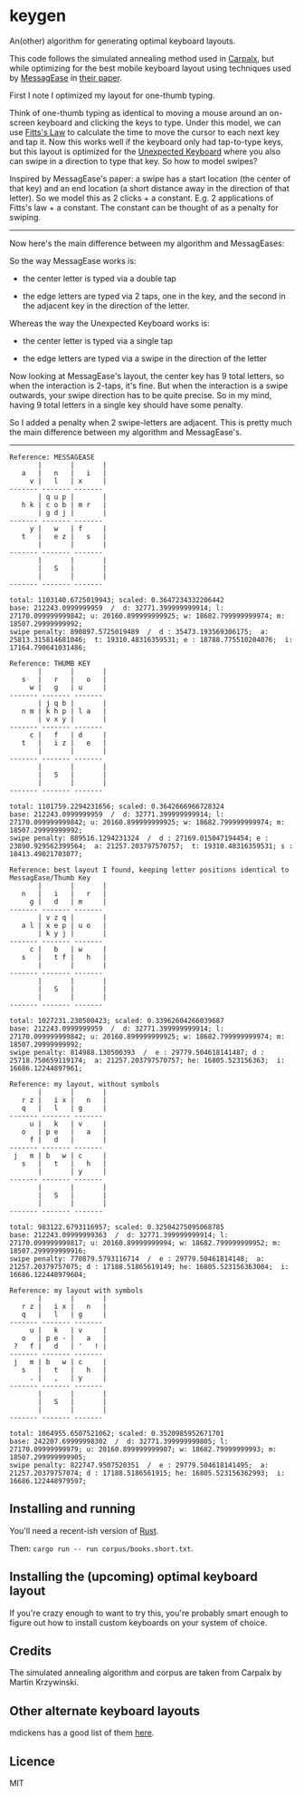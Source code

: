 # keygen

An(other) algorithm for generating optimal keyboard layouts.

This code follows the simulated annealing method used in
[Carpalx](http://mkweb.bcgsc.ca/carpalx/?simulated_annealing), but while
optimizing for the best mobile keyboard layout using techniques used by
[MessagEase](https://www.exideas.com/ME/index.php) in [their
paper](https://www.exideas.com/ME/ICMI2003Paper.pdf).

First I note I optimized my layout for one-thumb typing.

Think of one-thumb typing as identical to moving a mouse around an on-screen
keyboard and clicking the keys to type. Under this model, we can use [Fitts's
Law](https://en.wikipedia.org/wiki/Fitts%27s_law) to calculate the time to move
the cursor to each next key and tap it. Now this works well if the keyboard
only had tap-to-type keys, but this layout is optimized for the [Unexpected
Keyboard](https://play.google.com/store/apps/details?id=juloo.keyboard2) where
you also can swipe in a direction to type that key. So how to model swipes?

Inspired by MessagEase's paper: a swipe has a start location (the center of
that key) and an end location (a short distance away in the direction of that
letter). So we model this as 2 clicks + a constant. E.g. 2 applications of
Fitts's law + a constant. The constant can be thought of as a penalty for
swiping.

------

Now here's the main difference between my algorithm and MessagEases:

So the way MessagEase works is:

- the center letter is typed via a double tap

- the edge letters are typed via 2 taps, one in the key, and the second in the adjacent key in the direction of the letter.

Whereas the way the Unexpected Keyboard works is:

- the center letter is typed via a single tap

- the edge letters are typed via a swipe in the direction of the letter

Now looking at MessagEase's layout, the center key has 9 total letters, so when the
interaction is 2-taps, it's fine. But when the interaction is a swipe outwards,
your swipe direction has to be quite precise. So in my mind, having 9 total
letters in a single key should have some penalty.

So I added a penalty when 2 swipe-letters are adjacent. This is pretty much the
main difference between my algorithm and MessagEase's.

--------

```
Reference: MESSAGEASE
       |       |       |
   a   |   n   |   i   |
     v |   l   | x     |
------- ------- -------
       | q u p |       |
   h k | c o b | m r   |
       | g d j |       |
------- ------- -------
     y |   w   | f     |
   t   |   e z |   s   |
       |       |       |
------- ------- -------
       |       |       |
       |   S   |       |
       |       |       |
------- ------- -------

total: 1103140.6725019943; scaled: 0.3647234332206442
base: 212243.0999999959  /  d: 32771.399999999914; l: 27170.099999999842; u: 20160.899999999925; w: 18682.799999999974; m: 18507.29999999992;
swipe penalty: 890897.5725019489  /  d : 35473.193569306175;  a: 25813.315814681046;  t: 19310.48316359531; e : 18788.775510204076;  i: 17164.790641031486;

Reference: THUMB KEY
       |       |       |
   s   |   r   |   o   |
     w |   g   | u     |
------- ------- -------
       | j q b |       |
   n m | k h p | l a   |
       | v x y |       |
------- ------- -------
     c |   f   | d     |
   t   |   i z |   e   |
       |       |       |
------- ------- -------
       |       |       |
       |   S   |       |
       |       |       |
------- ------- -------

total: 1101759.2294231656; scaled: 0.3642666966728324
base: 212243.0999999959  /  d: 32771.399999999914; l: 27170.099999999842; u: 20160.899999999925; w: 18682.799999999974; m: 18507.29999999992;
swipe penalty: 889516.1294231324  /  d : 27169.015047194454; e : 23890.929562399564;  a: 21257.203797570757;  t: 19310.48316359531; s : 18413.49021703077;

Reference: best layout I found, keeping letter positions identical to MessagEase/Thumb Key
       |       |       |
   n   |   i   |   r   |
     g |   d   | m     |
------- ------- -------
       | v z q |       |
   a l | x e p | u o   |
       | k y j |       |
------- ------- -------
     c |   b   | w     |
   s   |   t f |   h   |
       |       |       |
------- ------- -------
       |       |       |
       |   S   |       |
       |       |       |
------- ------- -------

total: 1027231.230500423; scaled: 0.33962604266039687
base: 212243.0999999959  /  d: 32771.399999999914; l: 27170.099999999842; u: 20160.899999999925; w: 18682.799999999974; m: 18507.29999999992;
swipe penalty: 814988.130500393  /  e : 29779.504618141487; d : 25718.750659119174;  a: 21257.203797570757; he: 16805.523156363;  i: 16686.12244897961;

Reference: my layout, without symbols
       |       |       |
   r z |   i x |   n   |
   q   |   l   | g     |
------- ------- -------
     u |   k   | v     |
   o   | p e   |   a   |
     f |   d   |       |
------- ------- -------
 j   m | b   w | c     |
   s   |   t   |   h   |
       |       | y     |
------- ------- -------
       |       |       |
       |   S   |       |
       |       |       |
------- ------- -------

total: 983122.6793116957; scaled: 0.32504275095068785
base: 212243.09999999363  /  d: 32771.399999999914; l: 27170.099999999817; u: 20160.89999999994; w: 18682.799999999952; m: 18507.299999999916;
swipe penalty: 770879.5793116714  /  e : 29779.50461814148;  a: 21257.20379757075; d : 17188.51865619149; he: 16805.523156363004;  i: 16686.122448979604;

Reference: my layout with symbols
       |       |       |
   r z |   i x |   n   |
   q   |   l   | g     |
------- ------- -------
     u |   k   | v     |
   o   | p e - |   a   |
 ?   f |   d   | '   ! |
------- ------- -------
 j   m | b   w | c     |
   s   |   t   |   h   |
     . |   ,   | y     |
------- ------- -------
       |       |       |
       |   S   |       |
       |       |       |
------- ------- -------

total: 1064955.6507521062; scaled: 0.3520985952671701
base: 242207.69999998302  /  d: 32771.399999999805; l: 27170.09999999979; u: 20160.899999999907; w: 18682.79999999993; m: 18507.299999999905;
swipe penalty: 822747.9507520351  /  e : 29779.504618141495;  a: 21257.20379757074; d : 17188.5186561915; he: 16805.523156362993;  i: 16686.122448979597;
```

## Installing and running

You'll need a recent-ish version of [Rust](https://www.rust-lang.org/).

Then: `cargo run -- run corpus/books.short.txt`.

## Installing the (upcoming) optimal keyboard layout

If you're crazy enough to want to try this, you're probably smart enough to figure out how to install custom keyboards on your system of choice.

## Credits

The simulated annealing algorithm and corpus are taken from Carpalx by Martin Krzywinski.

## Other alternate keyboard layouts

mdickens has a good list of them [here](http://mdickens.me/typing/alternative_layouts.html).

## Licence

MIT
